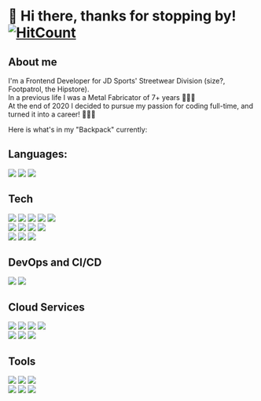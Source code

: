 # 👋 Hi there, thanks for stopping by! [![HitCount](https://hits.dwyl.com/DaleFitzgerald/READMEmd.svg?style=flat-square&show=unique)](http://hits.dwyl.com/DaleFitzgerald/READMEmd)

## About me 
I'm a Frontend Developer for JD Sports' Streetwear Division (size?, Footpatrol, the Hipstore).<br>
In a previous life I was a Metal Fabricator of 7+ years 👨🏽‍🏭 <br>
At the end of 2020 I decided to pursue my passion for coding full-time, and turned it into a career! 👨🏽‍💻 <br>


Here is what's in my "Backpack" currently:
## Languages:
![](https://img.shields.io/badge/-JavaScript-informational?style=for-the-badge&logo=javascript&logoColor=323330&color=F0DB4F)
![](https://img.shields.io/badge/-TypeScript-informational?style=for-the-badge&logo=typescript&logoColor=white&color=007ACC)
![](https://img.shields.io/badge/-Python-informational?style=for-the-badge&logo=python&logoColor=FFE873&color=4B8BBE)

## Tech
![](https://img.shields.io/badge/-HTML-informational?style=for-the-badge&logo=html5&logoColor=white&color=F06529)
![](https://img.shields.io/badge/-CSS-informational?style=for-the-badge&logo=css3&logoColor=white&color=1572B6)
![](https://img.shields.io/badge/-React_JS-informational?style=for-the-badge&logo=react&logoColor=white&color=61DBFB)
![](https://img.shields.io/badge/-Next.js-informational?style=for-the-badge&logo=nextdotjs&logoColor=white&color=000000)
![](https://img.shields.io/badge/-Serverless-informational?style=for-the-badge&logo=serverless&logoColor=white&color=FD5750)
<br>
![](https://img.shields.io/badge/-Redux-informational?style=for-the-badge&logo=redux&logoColor=764ABC&color=593D88)
![](https://img.shields.io/badge/-React_Router-informational?style=for-the-badge&logo=reactrouter&logoColor=white&color=CA4245)
![](https://img.shields.io/badge/-Zod-informational?style=for-the-badge&logo=zod&logoColor=white&color=4299E1)
![](https://img.shields.io/badge/-Zustand-informational?style=for-the-badge&logo=zustand&logoColor=white&color=FF3E00)
<br>
![](https://img.shields.io/badge/-Sass-informational?style=for-the-badge&logo=sass&logoColor=white&color=CD6799)
![](https://img.shields.io/badge/-Styled_Components-informational?style=for-the-badge&logo=styledcomponents&logoColor=white&color=DB7093)
![](https://img.shields.io/badge/-Tailwind_CSS-informational?style=for-the-badge&logo=tailwindcss&logoColor=white&color=38bdf8)

## DevOps and CI/CD
![](https://img.shields.io/badge/-Bitbucket_Pipelines-informational?style=for-the-badge&logo=bitbucket&logoColor=white&color=0052CC)
![](https://img.shields.io/badge/-YAML-informational?style=for-the-badge&logo=yaml&logoColor=white&color=0A0A0A)

## Cloud Services
![](https://img.shields.io/badge/-Lambda-informational?style=for-the-badge&logo=awslambda&logoColor=white&color=FF9900)
![](https://img.shields.io/badge/-DynamoDB-informational?style=for-the-badge&logo=amazondynamodb&logoColor=white&color=4053D6)
![](https://img.shields.io/badge/-Amazon_S3-informational?style=for-the-badge&logo=amazons3&logoColor=569A31&color=232F3E)
![](https://img.shields.io/badge/-API_Gateway-informational?style=for-the-badge&logo=amazonaws&logoColor=white&color=925DED)
<br>
![](https://img.shields.io/badge/-SQS-informational?style=for-the-badge&logo=amazonsqs&logoColor=white&color=FF9900)
![](https://img.shields.io/badge/-CloudWatch-informational?style=for-the-badge&logo=amazoncloudwatch&logoColor=white&color=FF9900)
![](https://img.shields.io/badge/-WAF-informational?style=for-the-badge&logo=amazonaws&logoColor=white&color=F1464B)

## Tools
![](https://img.shields.io/badge/-VS_Code-informational?style=for-the-badge&logo=visualstudiocode&logoColor=007ACC&color=595b5c)
![](https://img.shields.io/badge/-Git-informational?style=for-the-badge&logo=git&logoColor=white&color=F05032)
![](https://img.shields.io/badge/-SourceTree-informational?style=for-the-badge&logo=sourcetree&logoColor=white&color=0052CC)
<br>
![](https://img.shields.io/badge/-NPM-informational?style=for-the-badge&logo=npm&logoColor=white&color=CB3837)
![](https://img.shields.io/badge/-GitHub-informational?style=for-the-badge&logo=github&logoColor=white&color=181717)
![](https://img.shields.io/badge/-Bitbucket-informational?style=for-the-badge&logo=bitbucket&logoColor=white&color=0052CC)
